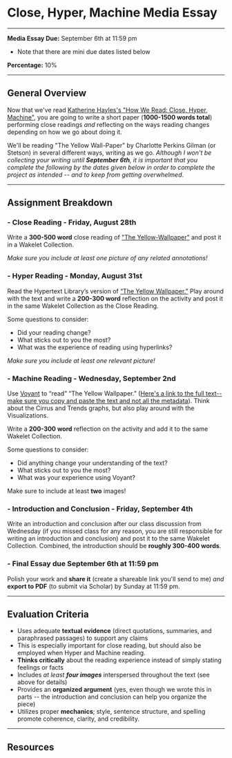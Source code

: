 # Close, Hyper, Machine Media Essay

_____

**Media Essay Due:** September 6th at 11:59 pm
  * Note that there are mini due dates listed below <br />
  
**Percentage:** 10%

_____

## General Overview

Now that we've read [Katherine Hayles's "How We Read: Close, Hyper, Machine"](https://www.ade.mla.org/content/download/7915/225678), you are going to write a short paper (**1000-1500 words total**) performing close readings *and* reflecting on the ways reading changes depending on how we go about doing it.

We'll be reading "The Yellow Wall-Paper" by Charlotte Perkins Gilman (or Stetson) in several different ways, writing as we go. *Although I won't be collecting your writing until **September 6th**, it is important that you complete the following by the dates given below in order to complete the project as intended -- and to keep from getting overwhelmed*.

_____

## Assignment Breakdown

### - Close Reading - Friday, August 28th

Write a **300-500 word** close reading of ["The Yellow-Wallpaper"](https://www.nlm.nih.gov/exhibition/theliteratureofprescription/exhibitionAssets/digitalDocs/The-Yellow-Wall-Paper.pdf) and post it in a Wakelet Collection. 

*Make sure you include at least one picture of any related annotations!*
 

### - Hyper Reading - Monday, August 31st

Read the Hypertext Library’s version of [“The Yellow Wallpaper.”](http://www.hypertextlibrary.com/books/yellow_wallpaper/) Play around with the text and write a **200-300 word** reflection on the activity and post it in the same Wakelet Collection as the Close Reading. 

Some questions to consider:
* Did your reading change? 
* What sticks out to you the most? 
* What was the experience of reading using hyperlinks? 

*Make sure you include at least one relevant picture!*


### - Machine Reading - Wednesday, September 2nd

Use [Voyant](https://voyant-tools.org/) to “read” “The Yellow Wallpaper.” ([Here's a link to the full text--make sure you copy and paste the text and not all the metadata](https://www.gutenberg.org/files/1952/1952-h/1952-h.htm)). Think about the Cirrus and Trends graphs, but also play around with the Visualizations.


Write a **200-300 word** reflection on the activity and add it to the same Wakelet Collection. 

Some questions to consider:
* Did anything change your understanding of the text? 
* What sticks out to you the most? 
* What was your experience using Voyant? 

Make sure to include at least **two** images!


### - Introduction and Conclusion - Friday, September 4th

Write an introduction and conclusion after our class discussion from Wednesday (if you missed class for any reason, you are still responsible for writing an introduction and conclusion) and post it to the same Wakelet Collection. Combined, the introduction should be **roughly 300-400 words**.

### - Final Essay due September 6th at 11:59 pm

Polish your work and **share it** (create a shareable link you'll send to me) *and* **export to PDF** (to submit via Scholar) by Sunday at 11:59 pm.

_____

## Evaluation Criteria

* Uses adequate **textual evidence** (direct quotations, summaries, and paraphrased passages) to support any claims
 * This is especially important for close reading, but should also be employed when Hyper and Machine reading.
* **Thinks critically** about the reading experience instead of simply stating feelings or facts
* Includes *at least **four images*** interspersed throughout the text (see above for details)
* Provides an **organized argument** (yes, even though we wrote this in parts -- the introduction and conclusion can help you organize the piece)
* Utilizes proper **mechanics**; style, sentence structure, and spelling promote coherence, clarity, and credibility.

_____

## Resources



